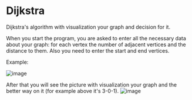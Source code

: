 # Dijkstra
Dijkstra's algorithm with visualization your graph and decision for it.

When you start the program, you are asked to enter all the necessary data about your graph:
for each vertex the number of adjacent vertices and the distance to them.
Also you need to enter the start and end vertices.

Example:

![image](https://user-images.githubusercontent.com/49211921/125616569-79495ebe-d21e-4c97-ba21-cc6fed0746ab.png)


After that you will see the picture with visualization your graph and the better way on it (for example above it's 3-0-1).
![image](https://user-images.githubusercontent.com/49211921/125616309-6ecbe775-45f4-4d28-a933-a7c1f29c68fa.png)

